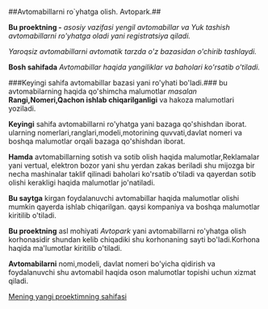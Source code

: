 ##Avtomabillarni ro`yhatga olish. Avtopark.##

**Bu proektning -** *asosiy vazifasi yengil avtomabillar va Yuk tashish avtomabillarni
ro'yhatga oladi yani registratsiya qiladi.*

*Yaroqsiz avtomabillarni avtomatik tarzda o'z bazasidan o'chirib tashlaydi.*

**Bosh sahifada** *Avtomabillar haqida yangiliklar va baholari ko'rsatib o'tiladi.*

###Keyingi sahifa avtomabillar bazasi yani ro'yhati bo'ladi.###
bu avtomabilarning haqida qo'shimcha malumotlar *masalan* **Rangi,Nomeri,Qachon ishlab
chiqarilganligi** va hakoza malumotlari yoziladi.

**Keyingi** sahifa avtomabillarni ro'yhatga yani bazaga qo'shishdan iborat.
ularning nomerlari,ranglari,modeli,motorining quvvati,davlat nomeri va boshqa malumotlar orqali bazaga qo'shishdan
iborat.

**Hamda** avtomabillarning sotish va sotib olish haqida malumotlar,Reklamalar yani vertual, elektron
bozor yani shu yerdan zakas beriladi shu mijozga bir necha mashinalar taklif qilinadi baholari ko'rsatib o'tiladi va qayerdan
sotib olishi kerakligi haqida malumotlar jo'natiladi.

**Bu saytga** kirgan foydalanuvchi avtomabillar haqida malumotlar olishi mumkin qayerda ishlab chiqarilgan.
qaysi kompaniya va boshqa malumotlar kiritilib o'tiladi.

**Bu proektning** asl mohiyati *Avtopark* yani avtomabillarni ro'yhatga olish korhonasidir shundan
kelib chiqadiki shu korhonaning sayti bo'ladi.Korhona haqida ma'lumotlar kiritilib o'tiladi.

**Avtomabilarni** nomi,modeli, davlat nomeri bo'yicha qidirish va foydalanuvchi shu avtomabil haqida oson
malumotlar topishi uchun xizmat qiladi.

[Mening yangi proektimning sahifasi](http://avtopark.herokuapp.com/)
